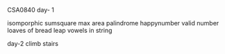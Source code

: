 CSA0840
day- 1

isomporphic
sumsquare
max area
palindrome
happynumber
valid number
loaves of bread
leap
vowels in string

day-2 
climb stairs
